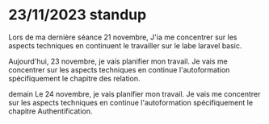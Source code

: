 # 23/11/2023 standup 
Lors de ma dernière séance 21 novembre, J'ia me concentrer sur les aspects techniques en continuent le  travailler sur le labe laravel basic.

Aujourd'hui, 23 novembre, je vais planifier mon travail. Je vais me concentrer sur les aspects techniques en continue l'autoformation spécifiquement le chapitre des relation.

demain Le  24 novembre, je vais planifier mon travail. Je vais me concentrer sur les aspects techniques en continue l'autoformation spécifiquement le chapitre Authentification.